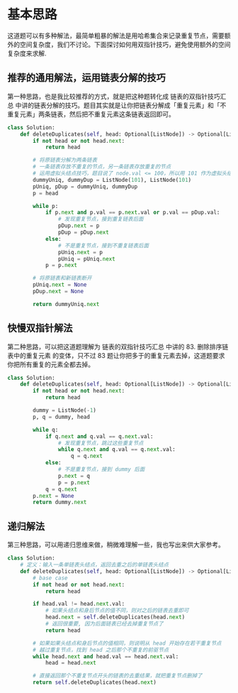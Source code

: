 # 基本思路
这道题可以有多种解法，最简单粗暴的解法是用哈希集合来记录重复节点，需要额外的空间复杂度，我们不讨论。下面探讨如何用双指针技巧，避免使用额外的空间复杂度来求解.

## 推荐的通用解法，运用链表分解的技巧
第一种思路，也是我比较推荐的方式，就是把这种题转化成 链表的双指针技巧汇总 中讲的链表分解的技巧。题目其实就是让你把链表分解成「重复元素」和「不重复元素」两条链表，然后把不重复元素这条链表返回即可。
```python
class Solution:
    def deleteDuplicates(self, head: Optional[ListNode]) -> Optional[ListNode]:
        if not head or not head.next:
            return head

        # 将原链表分解为两条链表
        # 一条链表存放不重复的节点，另一条链表存放重复的节点
        # 运用虚拟头结点技巧，题目说了 node.val <= 100，所以用 101 作为虚拟头结点
        dummyUniq, dummyDup = ListNode(101), ListNode(101)
        pUniq, pDup = dummyUniq, dummyDup
        p = head

        while p:
            if p.next and p.val == p.next.val or p.val == pDup.val:
                # 发现重复节点，接到重复链表后面
                pDup.next = p
                pDup = pDup.next
            else:
                # 不是重复节点，接到不重复链表后面
                pUniq.next = p
                pUniq = pUniq.next
            p = p.next

        # 将原链表和新链表断开
        pUniq.next = None
        pDup.next = None

        return dummyUniq.next
```
## 快慢双指针解法
第二种思路，可以把这道题理解为 链表的双指针技巧汇总 中讲的 83. 删除排序链表中的重复元素 的变体，只不过 83 题让你把多于的重复元素去掉，这道题要求你把所有重复的元素全都去掉。
```python
class Solution:
    def deleteDuplicates(self, head: Optional[ListNode]) -> Optional[ListNode]:
        if not head or not head.next:
            return head

        dummy = ListNode(-1)
        p, q = dummy, head

        while q:
            if q.next and q.val == q.next.val:
                # 发现重复节点，跳过这些重复节点
                while q.next and q.val == q.next.val:
                    q = q.next
            else:
                # 不是重复节点，接到 dummy 后面
                p.next = q
                p = p.next
            q = q.next
        p.next = None
        return dummy.next
```
## 递归解法
第三种思路，可以用递归思维来做，稍微难理解一些，我也写出来供大家参考。
```python
class Solution:
    # 定义：输入一条单链表头结点，返回去重之后的单链表头结点
    def deleteDuplicates(self, head: Optional[ListNode]) -> Optional[ListNode]:
        # base case
        if not head or not head.next:
            return head

        if head.val != head.next.val:
            # 如果头结点和身后节点的值不同，则对之后的链表去重即可
            head.next = self.deleteDuplicates(head.next)
            # 返回很重要, 因为后面链表已经去掉重复节点了
            return head

        # 如果如果头结点和身后节点的值相同，则说明从 head 开始存在若干重复节点
        # 越过重复节点，找到 head 之后那个不重复的前驱节点
        while head.next and head.val == head.next.val:
            head = head.next

        # 直接返回那个不重复节点开头的链表的去重结果，就把重复节点删掉了
        return self.deleteDuplicates(head.next)
```
